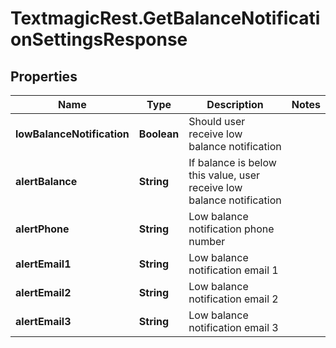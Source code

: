 # TextmagicRest.GetBalanceNotificationSettingsResponse

## Properties
Name | Type | Description | Notes
------------ | ------------- | ------------- | -------------
**lowBalanceNotification** | **Boolean** | Should user receive low balance notification | 
**alertBalance** | **String** | If balance is below this value, user receive low balance notification | 
**alertPhone** | **String** | Low balance notification phone number | 
**alertEmail1** | **String** | Low balance notification email 1 | 
**alertEmail2** | **String** | Low balance notification email 2 | 
**alertEmail3** | **String** | Low balance notification email 3 | 


